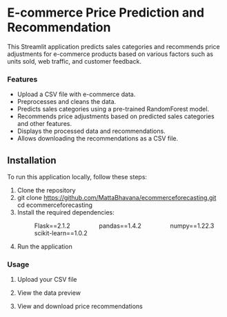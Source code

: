 # E-commerce Price Prediction and Recommendation

This Streamlit application predicts sales categories and recommends price adjustments for e-commerce products based on various factors such as units sold, web traffic, and customer feedback.

### Features

- Upload a CSV file with e-commerce data.
- Preprocesses and cleans the data.
- Predicts sales categories using a pre-trained RandomForest model.
- Recommends price adjustments based on predicted sales categories and other features.
- Displays the processed data and recommendations.
- Allows downloading the recommendations as a CSV file.

## Installation

To run this application locally, follow these steps:

1. Clone the repository
2. git clone https://github.com/MattaBhavana/ecommerceforecasting.git
  cd ecommerceforecasting
3. Install the required dependencies:

                Flask==2.1.2
                pandas==1.4.2
                numpy==1.22.3
                scikit-learn==1.0.2

4. Run the application
  
  ### Usage
  
  1. Upload your CSV file
    
  2. View the data preview
    
  3. View and download price recommendations
    
